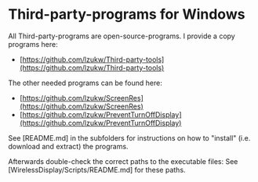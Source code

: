 # Third-party-programs for Windows

All Third-party-programs are open-source-programs. I provide a copy 
programs here:

- [https://github.com/lzukw/Third-party-tools](https://github.com/lzukw/Third-party-tools)

The other needed programs can be found here:

- [https://github.com/lzukw/ScreenRes](https://github.com/lzukw/ScreenRes)
- [https://github.com/lzukw/PreventTurnOffDisplay](https://github.com/lzukw/PreventTurnOffDisplay)

See [README.md] in the subfolders for instructions on how to "install" (i.e.
download and extract) the programs.

Afterwards double-check the correct paths to the executable files: See
[WirelessDisplay/Scripts/README.md] for these paths.
